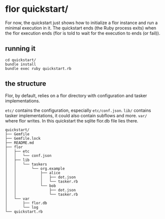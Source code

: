 
# flor quickstart/

For now, the quickstart just shows how to initialize a flor instance and run a minimal execution in it. The quickstart ends (the Ruby process exits) when the flor execution ends (flor is told to wait for the execution to ends (or fail)).

## running it

```
cd quickstart/
bundle install
bundle exec ruby quickstart.rb
```

## the structure

Flor, by default, relies on a flor directory with configuration and tasker implementations.

`etc/` contains the configuration, especially `etc/conf.json`.
`lib/` contains tasker implementations, it could also contain subflows and more.
`var/` where flor writes. In this quickstart the sqlite flor.db file lies there.

```
quickstart/
├── Gemfile
├── Gemfile.lock
├── README.md
├── flor
│   ├── etc
│   │   └── conf.json
│   ├── lib
│   │   └── taskers
│   │       └── org.example
│   │           ├── alice
│   │           │   ├── dot.json
│   │           │   └── tasker.rb
│   │           └── bob
│   │               ├── dot.json
│   │               └── tasker.rb
│   └── var
│       ├── flor.db
│       └── log
└── quickstart.rb
```

